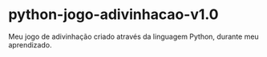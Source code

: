 # python-jogo-adivinhacao-v1.0
Meu jogo de adivinhação criado através da linguagem Python, durante meu aprendizado.
